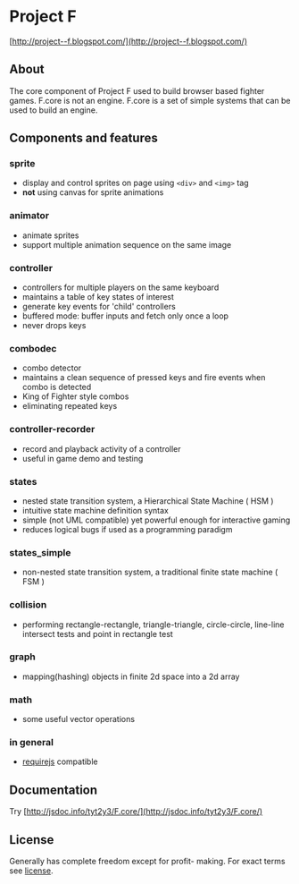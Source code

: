 # Project F
[http://project--f.blogspot.com/](http://project--f.blogspot.com/)

## About
The core component of Project F used to build browser based fighter games.
F.core is not an engine. F.core is a set of simple systems that can be used to build an engine.

## Components and features

### sprite
- display and control sprites on page using `<div>` and `<img>` tag
- **not** using canvas for sprite animations

### animator
- animate sprites
- support multiple animation sequence on the same image

### controller
- controllers for multiple players on the same keyboard
- maintains a table of key states of interest
- generate key events for 'child' controllers
- buffered mode: buffer inputs and fetch only once a loop
- never drops keys

### combodec
- combo detector
- maintains a clean sequence of pressed keys and fire events when combo is detected
- King of Fighter style combos
- eliminating repeated keys

### controller-recorder
- record and playback activity of a controller
- useful in game demo and testing

### states
- nested state transition system, a Hierarchical State Machine ( HSM )
- intuitive state machine definition syntax
- simple (not UML compatible) yet powerful enough for interactive gaming
- reduces logical bugs if used as a programming paradigm

### states_simple
- non-nested state transition system, a traditional finite state machine ( FSM )

### collision
- performing rectangle-rectangle, triangle-triangle, circle-circle, line-line intersect tests
and point in rectangle test

### graph
- mapping(hashing) objects in finite 2d space into a 2d array

### math
- some useful vector operations

### in general
- [requirejs](http://requirejs.org/) compatible

## Documentation
Try [http://jsdoc.info/tyt2y3/F.core/](http://jsdoc.info/tyt2y3/F.core/)

## License
Generally has complete freedom except for profit- making. For exact terms see [license](http://project--f.blogspot.hk/2012/05/license.html).